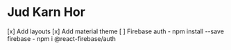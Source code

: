 # Jud Karn Hor

[x] Add layouts
[x] Add material theme
[ ] Firebase auth
    - npm install --save firebase
    - npm i @react-firebase/auth